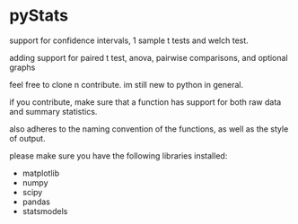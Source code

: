 # pyStats


support for confidence intervals, 1 sample t tests and welch test.

adding support for paired t test, anova, pairwise comparisons, and optional graphs

feel free to clone n contribute. im still new to python in general. 

if you contribute, make sure that a function has support for both raw data and summary statistics.

also adheres to the naming convention of the functions, as well as the style of output.

please make sure you have the following libraries installed:

- matplotlib
- numpy
- scipy
- pandas
- statsmodels
